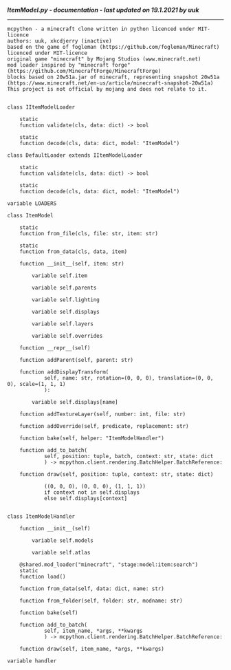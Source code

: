 ***ItemModel.py - documentation - last updated on 19.1.2021 by uuk***
___

    mcpython - a minecraft clone written in python licenced under MIT-licence
    authors: uuk, xkcdjerry (inactive)
    based on the game of fogleman (https://github.com/fogleman/Minecraft) licenced under MIT-licence
    original game "minecraft" by Mojang Studios (www.minecraft.net)
    mod loader inspired by "minecraft forge" (https://github.com/MinecraftForge/MinecraftForge)
    blocks based on 20w51a.jar of minecraft, representing snapshot 20w51a
    (https://www.minecraft.net/en-us/article/minecraft-snapshot-20w51a)
    This project is not official by mojang and does not relate to it.


    class IItemModelLoader

        static
        function validate(cls, data: dict) -> bool

        static
        function decode(cls, data: dict, model: "ItemModel")

    class DefaultLoader extends IItemModelLoader

        static
        function validate(cls, data: dict) -> bool

        static
        function decode(cls, data: dict, model: "ItemModel")

    variable LOADERS

    class ItemModel

        static
        function from_file(cls, file: str, item: str)

        static
        function from_data(cls, data, item)

        function __init__(self, item: str)

            variable self.item

            variable self.parents

            variable self.lighting

            variable self.displays

            variable self.layers

            variable self.overrides

        function __repr__(self)

        function addParent(self, parent: str)

        function addDisplayTransform(
                self, name: str, rotation=(0, 0, 0), translation=(0, 0, 0), scale=(1, 1, 1)
                ):

            variable self.displays[name]

        function addTextureLayer(self, number: int, file: str)

        function addOverride(self, predicate, replacement: str)

        function bake(self, helper: "ItemModelHandler")

        function add_to_batch(
                self, position: tuple, batch, context: str, state: dict
                ) -> mcpython.client.rendering.BatchHelper.BatchReference:

        function draw(self, position: tuple, context: str, state: dict)
            
                ((0, 0, 0), (0, 0, 0), (1, 1, 1))
                if context not in self.displays
                else self.displays[context]


    class ItemModelHandler

        function __init__(self)

            variable self.models

            variable self.atlas

        @shared.mod_loader("minecraft", "stage:model:item:search")
        static
        function load()

        function from_data(self, data: dict, name: str)

        function from_folder(self, folder: str, modname: str)

        function bake(self)

        function add_to_batch(
                self, item_name, *args, **kwargs
                ) -> mcpython.client.rendering.BatchHelper.BatchReference:

        function draw(self, item_name, *args, **kwargs)

    variable handler